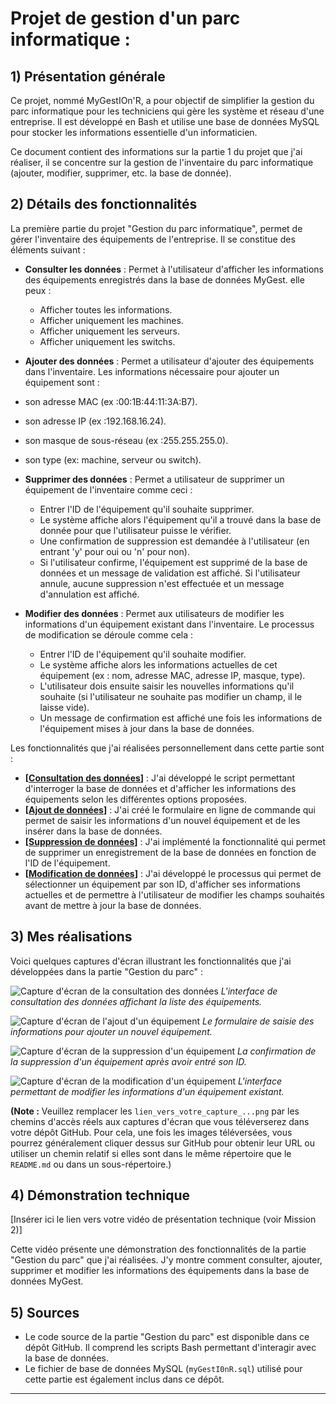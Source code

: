 # Projet de gestion d'un parc informatique : 

## 1) Présentation générale

Ce projet, nommé MyGestIOn'R, a pour objectif de simplifier la gestion du parc informatique pour les techniciens qui gère les système et réseau d'une entreprise. Il est développé en Bash et utilise une base de données MySQL pour stocker les informations essentielle d'un informaticien.

Ce document contient des informations sur la partie 1 du projet que j'ai réaliser, il se concentre sur la gestion de l'inventaire du parc informatique (ajouter, modifier, supprimer, etc. la base de donnée).

## 2) Détails des fonctionnalités

La première partie du projet "Gestion du parc informatique", permet de gérer l'inventaire des équipements de l'entreprise. Il se constitue des éléments suivant :

* **Consulter les données** : Permet à l'utilisateur d'afficher les informations des équipements enregistrés dans la base de données MyGest. elle peux :
    * Afficher toutes les informations.
    * Afficher uniquement les machines.
    * Afficher uniquement les serveurs.
    * Afficher uniquement les switchs.
      
* **Ajouter des données** : Permet a utilisateur d'ajouter des équipements dans l'inventaire. Les informations nécessaire pour ajouter un équipement sont :
*  son adresse MAC (ex :00:1B:44:11:3A:B7).
*  son adresse IP (ex :192.168.16.24).
*  son masque de sous-réseau (ex :255.255.255.0).
*  son type (ex: machine, serveur ou switch).
  
* **Supprimer des données** : Permet a utilisateur de supprimer un équipement de l'inventaire comme ceci :
   * Entrer l'ID de l'équipement qu'il souhaite supprimer.
   * Le système affiche alors l'équipement qu'il a trouvé dans la base de donnée pour que l'utilisateur puisse le vérifier.
   * Une confirmation de suppression est demandée à l'utilisateur (en entrant 'y' pour oui ou 'n' pour non).
   * Si l'utilisateur confirme, l'équipement est supprimé de la base de données et un message de validation est affiché. Si l'utilisateur annule, aucune suppression n'est effectuée et un message d'annulation est affiché.

* **Modifier des données** : Permet aux utilisateurs de modifier les informations d'un équipement existant dans l'inventaire. Le processus de modification se déroule comme cela :
    * Entrer l'ID de l'équipement qu'il souhaite modifier.
    * Le système affiche alors les informations actuelles de cet équipement (ex : nom, adresse MAC, adresse IP, masque, type).
    * L'utilisateur dois ensuite saisir les nouvelles informations qu'il souhaite (si l'utilisateur ne souhaite pas modifier un champ, il le laisse vide).
    * Un message de confirmation est affiché une fois les informations de l'équipement mises à jour dans la base de données.
      

Les fonctionnalités que j'ai réalisées personnellement dans cette partie sont :

* **[**<ins>**Consultation des données**</ins>**]** : J'ai développé le script permettant d'interroger la base de données et d'afficher les informations des équipements selon les différentes options proposées.
* **[**<ins>**Ajout de données**</ins>**]** : J'ai créé le formulaire en ligne de commande qui permet de saisir les informations d'un nouvel équipement et de les insérer dans la base de données.
* **[**<ins>**Suppression de données**</ins>**]** : J'ai implémenté la fonctionnalité qui permet de supprimer un enregistrement de la base de données en fonction de l'ID de l'équipement.
* **[**<ins>**Modification de données**</ins>**]** : J'ai développé le processus qui permet de sélectionner un équipement par son ID, d'afficher ses informations actuelles et de permettre à l'utilisateur de modifier les champs souhaités avant de mettre à jour la base de données.

## 3) Mes réalisations

Voici quelques captures d'écran illustrant les fonctionnalités que j'ai développées dans la partie "Gestion du parc" :

![Capture d'écran de la consultation des données](lien_vers_votre_capture_consultation.png)
*L'interface de consultation des données affichant la liste des équipements.*

![Capture d'écran de l'ajout d'un équipement](lien_vers_votre_capture_ajout.png)
*Le formulaire de saisie des informations pour ajouter un nouvel équipement.*

![Capture d'écran de la suppression d'un équipement](lien_vers_votre_capture_suppression.png)
*La confirmation de la suppression d'un équipement après avoir entré son ID.*

![Capture d'écran de la modification d'un équipement](lien_vers_votre_capture_modification.png)
*L'interface permettant de modifier les informations d'un équipement existant.*

**(Note :** Veuillez remplacer les `lien_vers_votre_capture_...png` par les chemins d'accès réels aux captures d'écran que vous téléverserez dans votre dépôt GitHub. Pour cela, une fois les images téléversées, vous pourrez généralement cliquer dessus sur GitHub pour obtenir leur URL ou utiliser un chemin relatif si elles sont dans le même répertoire que le `README.md` ou dans un sous-répertoire.)

## 4) Démonstration technique

[Insérer ici le lien vers votre vidéo de présentation technique (voir Mission 2)]

Cette vidéo présente une démonstration des fonctionnalités de la partie "Gestion du parc" que j'ai réalisées. J'y montre comment consulter, ajouter, supprimer et modifier les informations des équipements dans la base de données MyGest.

## 5) Sources

* Le code source de la partie "Gestion du parc" est disponible dans ce dépôt GitHub. Il comprend les scripts Bash permettant d'interagir avec la base de données.
* Le fichier de base de données MySQL (`myGestI0nR.sql`) utilisé pour cette partie est également inclus dans ce dépôt.

---
